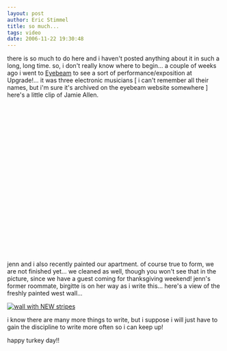 ```yaml
---
layout: post
author: Eric Stimmel
title: so much...
tags: video
date: 2006-11-22 19:30:48
--- 
```



there is so much to do here and i haven't posted anything about it in such a long, long time. so, i don't really know where to begin... a couple of weeks ago i went to [Eyebeam][] to see a sort of performance/exposition at Upgrade!... it was three electronic musicians [ i can't remember all their names, but i'm sure it's archived on the eyebeam website somewhere ] here's a little clip of Jamie Allen.

<object width="425" height="350"><param name="movie" value="http://www.youtube.com/v/G4vtSfT0gHw"></param><param name="wmode" value="transparent"></param><embed src="http://www.youtube.com/v/G4vtSfT0gHw" type="application/x-shockwave-flash" wmode="transparent" width="425" height="350"></embed></object>

jenn and i also recently painted our apartment. of course true to form, we are not finished yet... we cleaned as well, though you won't see that in the picture, since we have a guest coming for thanksgiving weekend! jenn's former roommate, birgitte is on her way as i write this... here's a view of the freshly painted west wall...

[![wall with NEW stripes][]][1]

i know there are many more things to write, but i suppose i will just have to gain the discipline to write more often so i can keep up!

happy turkey day!!

  [Eyebeam]: http://www.eyebeam.org/
  [wall with NEW stripes]: http://static.flickr.com/108/292057886_061071649f.jpg
  [1]: http://www.flickr.com/photos/estimmel/292057886/ "Photo Sharing"

